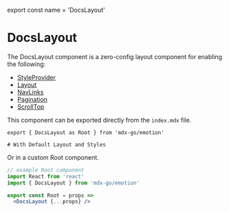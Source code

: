 
export const name = 'DocsLayout'

# DocsLayout

The DocsLayout component is a zero-config layout component for enabling the following:

- [StyleProvider](/StyleProvider)
- [Layout](/Layout)
- [NavLinks](/NavLinks)
- [Pagination](/Pagination)
- [ScrollTop](/ScrollTop)

This component can be exported directly from the `index.mdx` file.

```mdx
export { DocsLayout as Root } from 'mdx-go/emotion'

# With Default Layout and Styles
```

Or in a custom Root component.

```jsx
// example Root component
import React from 'react'
import { DocsLayout } from 'mdx-go/emotion'

export const Root = props =>
  <DocsLayout {...props} />
```
